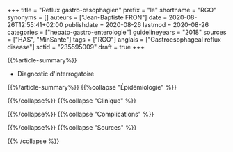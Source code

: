 +++
title = "Reflux gastro-œsophagien"
prefix = "le"
shortname = "RGO"
synonyms = []
auteurs = ["Jean-Baptiste FRON"]
date = 2020-08-26T12:55:41+02:00
publishdate = 2020-08-26
lastmod = 2020-08-26
categories = ["hepato-gastro-enterologie"]
guidelineyears = "2018"
sources = ["HAS", "MinSante"]
tags = ["RGO"]
anglais = ["Gastroesophageal reflux disease"]
sctid = "235595009"
draft = true
+++

{{%article-summary%}}

- Diagnostic d'interrogatoire

{{%/article-summary%}}
{{%collapse "Épidémiologie" %}}


{{%/collapse%}}
{{%collapse "Clinique" %}}

{{%/collapse%}}
{{%collapse "Complications" %}}

{{%/collapse%}}
{{%collapse "Sources" %}}


{{% /collapse %}}
